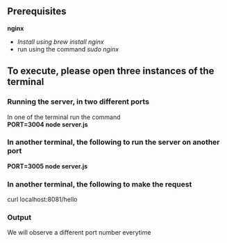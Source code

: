 
## Prerequisites
**nginx**
- *Install using brew install nginx*  
- run using the command *sudo nginx*

## To execute, please open three instances of the terminal

### Running the server, in two different ports
In one of the terminal run the command  
**PORT=3004 node server.js**  

### In another terminal, the following to run the server on another port
**PORT=3005 node server.js**  

### In another terminal, the following to make the request
curl localhost:8081/hello

### Output
We will observe a different port number everytime
